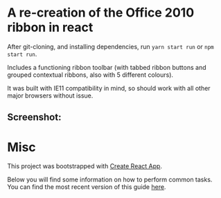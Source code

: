 # A re-creation of the Office 2010 ribbon in react

After git-cloning, and installing dependencies, run `yarn start run` or `npm start run`.

Includes a functioning ribbon toolbar (with tabbed ribbon buttons and grouped contextual ribbons, also with 5 different colours).

It was built with IE11 compatibility in mind, so should work with all other major browsers without issue.

## Screenshot:

[screenshot1]:(screenshot1.png) "A screenshot"

# Misc

This project was bootstrapped with [Create React App](https://github.com/facebookincubator/create-react-app).

Below you will find some information on how to perform common tasks.<br>
You can find the most recent version of this guide [here](https://github.com/facebookincubator/create-react-app/blob/master/packages/react-scripts/template/README.md).

